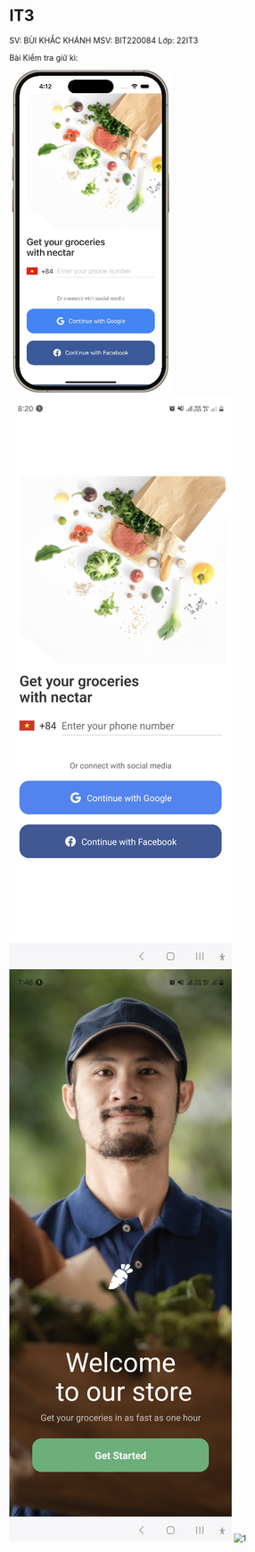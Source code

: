 # IT3
SV: BÙI KHẮC KHÁNH
MSV: BIT220084
Lớp: 22IT3

Bài Kiểm tra giữ kì:

![4](Test_sr2.png)
![3](Test_sr2_1.png)
![2](Test_sr1.png)
![1]()
